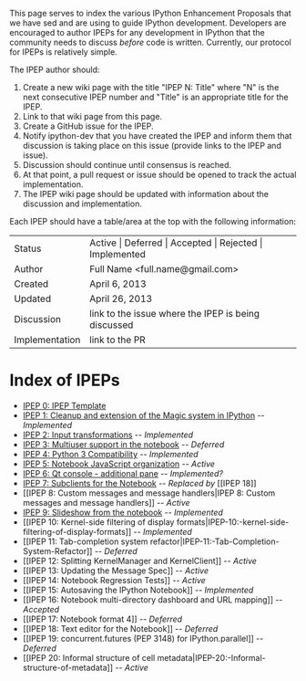 This page serves to index the various IPython Enhancement Proposals that we have sed and are using to guide IPython development.  Developers are encouraged to author IPEPs for any development in IPython that the community needs to discuss *before* code is written.  Currently, our protocol for IPEPs is relatively simple.  

The IPEP author should:

1. Create a new wiki page with the title "IPEP N: Title" where "N" is the next consecutive IPEP number and "Title" is an appropriate title for the IPEP.
2. Link to that wiki page from this page.
3. Create a GitHub issue for the IPEP.
3. Notify ipython-dev that you have created the IPEP and inform them that discussion is taking place
   on this issue (provide links to the IPEP and issue).
5. Discussion should continue until consensus is reached.
6. At that point, a pull request or issue should be opened to track the actual implementation.
7. The IPEP wiki page should be updated with information about the discussion and implementation.

Each IPEP should have a table/area at the top with the following information:

<table>
<tr><td> Status </td><td> Active | Deferred | Accepted | Rejected | Implemented </td></tr>
<tr><td> Author </td><td> Full Name &lt;full.name@gmail.com&gt;</td></tr>
<tr><td> Created </td><td> April 6, 2013</td></tr>
<tr><td> Updated </td><td> April 26, 2013</td></tr>
<tr><td> Discussion </td><td> link to the issue where the IPEP is being discussed </td></tr>
<tr><td> Implementation </td><td> link to the PR </td></tr>
</table>

# Index of IPEPs
* [IPEP 0: IPEP Template](https://github.com/ipython/ipython/wiki/IPEP-0:-IPEP-Template)
* [IPEP 1: Cleanup and extension of the Magic system in IPython](https://github.com/ipython/ipython/wiki/IPEP-1:-Cleanup-and-extension-of-the-Magic-system-in-IPython) -- *Implemented*
* [IPEP 2: Input transformations](https://github.com/ipython/ipython/wiki/IPEP-2:-Input-transformations) -- *Implemented*
* [IPEP 3: Multiuser support in the notebook](https://github.com/ipython/ipython/wiki/IPEP-3:-Multiuser-support-in-the-notebook) -- *Deferred*
* [IPEP 4: Python 3 Compatibility](https://github.com/ipython/ipython/wiki/IPEP-4:-Python-3-Compatibility) -- *Implemented*
* [IPEP 5: Notebook JavaScript organization](https://github.com/ipython/ipython/wiki/IPEP-5:-Notebook-JavaScript-organization) -- *Active*
* [IPEP 6: Qt console - additional pane](https://github.com/ipython/ipython/wiki/IPEP-6:-Qt-console---additional-pane) -- *Implemented?*
* [IPEP 7: Subclients for the Notebook](https://github.com/ipython/ipython/wiki/IPEP-7:-Subclients-for-the-Notebook) -- *Replaced by* [[IPEP 18]]
* [[IPEP 8: Custom messages and message handlers|IPEP 8: Custom messages and message handlers]] -- *Active*
* [IPEP 9: Slideshow from the notebook](https://github.com/ipython/ipython/wiki/IPEP-9:-Slideshow-from-the-notebook) --
*Implemented*
* [[IPEP 10: Kernel-side filtering of display formats|IPEP-10:-kernel-side-filtering-of-display-formats]] -- *Implemented*
* [[IPEP 11: Tab-completion system refactor|IPEP-11:-Tab-Completion-System-Refactor]] -- *Deferred*
* [[IPEP 12: Splitting KernelManager and KernelClient]] -- *Active*
* [[IPEP 13: Updating the Message Spec]] -- *Active*
* [[IPEP 14: Notebook Regression Tests]] -- *Active*
* [[IPEP 15: Autosaving the IPython Notebook]] -- *Implemented*
* [[IPEP 16: Notebook multi-directory dashboard and URL mapping]] -- *Accepted*
* [[IPEP 17: Notebook format 4]] -- *Deferred*
* [[IPEP 18: Text editor for the Notebook]] -- *Deferred*
* [[IPEP 19: concurrent.futures (PEP 3148) for IPython.parallel]] -- *Deferred*
* [[IPEP 20: Informal structure of cell metadata|IPEP-20:-Informal-structure-of-metadata]] -- *Active*
